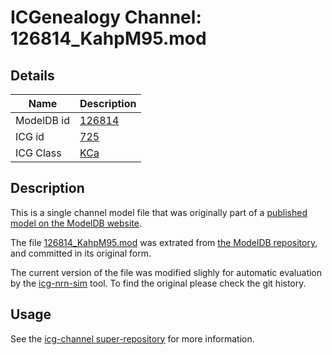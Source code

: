 # ICGenealogy Channel: 126814\_KahpM95.mod

## Details

Name | Description
---- | -----------
ModelDB id | [126814](http://senselab.med.yale.edu/ModelDB/ShowModel.cshtml?model=126814)
ICG id | [725](http://icg.neurotheory.ox.ac.uk/channels/5/725)
ICG Class | [KCa](http://icg.neurotheory.ox.ac.uk/channels/5)

## Description

This is a single channel model file that was originally part of a [published model on the ModelDB website](http://senselab.med.yale.edu/ModelDB/ShowModel.cshtml?model=126814).


The file [126814\_KahpM95.mod](126814_KahpM95.mod) was extrated from [the ModelDB repository](http://senselab.med.yale.edu/ModelDB/ShowModel.cshtml?model=126814), and committed in its original form.

The current version of the file was modified slighly for automatic evaluation by the [icg-nrn-sim](https://github.com/icgenealogy/icg-nrn-sim) tool. To find the original please check the git history.


## Usage

See the [icg-channel super-repository](https://github.com/icgenealogy/icg-channels) for more information.